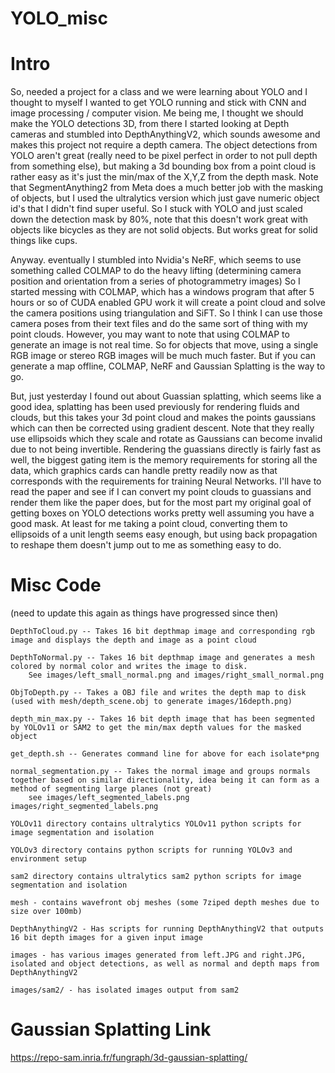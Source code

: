 # YOLO_misc

# Intro

So, needed a project for a class and we were learning about YOLO and I thought to myself I wanted to get YOLO running and stick with CNN and image processing / computer vision. Me being me, I thought we should make the YOLO detections 3D, from there I started looking at Depth cameras and stumbled into DepthAnythingV2, which sounds awesome and makes this project not require a depth camera. The object detections from YOLO aren't great (really need to be pixel perfect in order to not pull depth from something else), but making a 3d bounding box from a point cloud is rather easy as it's just the min/max of the X,Y,Z from the depth mask. Note that SegmentAnything2 from Meta does a much better job with the masking of objects, but I used the ultralytics version which just gave numeric object id's that I didn't find super useful. So I stuck with YOLO and just scaled down the detection mask by 80%, note that this doesn't work great with objects like bicycles as they are not solid objects. But works great for solid things like cups.

Anyway. eventually I stumbled into Nvidia's NeRF, which seems to use something called COLMAP to do the heavy lifting (determining camera position and orientation from a series of photogrammetry images) So I started messing with COLMAP, which has a windows program that after 5 hours or so of CUDA enabled GPU work it will create a point cloud and solve the camera positions using triangulation and SiFT. So I think I can use those camera poses from their text files and do the same sort of thing with my point clouds. However, you may want to note that using COLMAP to generate an image is not real time. So for objects that move, using a single RGB image or stereo RGB images will be much much faster. But if you can generate a map offline, COLMAP, NeRF and Gaussian Splatting is the way to go.

But, just yesterday I found out about Guassian splatting, which seems like a good idea, splatting has been used previously for rendering fluids and clouds, but this takes your 3d point cloud and makes the points gaussians which can then be corrected using gradient descent. Note that they really use ellipsoids which they scale and rotate as Gaussians can become invalid due to not being invertible. Rendering the guassians directly is fairly fast as well, the biggest gating item is the memory requirements for storing all the data, which graphics cards can handle pretty readily now as that corresponds with the requirements for training Neural Networks. I'll have to read the paper and see if I can convert my point clouds to guassians and render them like the paper does, but for the most part my original goal of getting boxes on YOLO detections works pretty well assuming you have a good mask. At least for me taking a point cloud, converting them to ellipsoids of a unit length seems easy enough, but using back propagation to reshape them doesn't jump out to me as something easy to do.


# Misc Code
(need to update this again as things have progressed since then)

	DepthToCloud.py -- Takes 16 bit depthmap image and corresponding rgb image and displays the depth and image as a point cloud

	DepthToNormal.py -- Takes 16 bit depthmap image and generates a mesh colored by normal color and writes the image to disk.
		See images/left_small_normal.png and images/right_small_normal.png

	ObjToDepth.py -- Takes a OBJ file and writes the depth map to disk (used with mesh/depth_scene.obj to generate images/16depth.png)

	depth_min_max.py -- Takes 16 bit depth image that has been segmented by YOLOv11 or SAM2 to get the min/max depth values for the masked object

	get_depth.sh -- Generates command line for above for each isolate*png

	normal_segmentation.py -- Takes the normal image and groups normals together based on similar directionality, idea being it can form as a method of segmenting large planes (not great)
		see images/left_segmented_labels.png images/right_segmented_labels.png

	YOLOv11 directory contains ultralytics YOLOv11 python scripts for image segmentation and isolation

	YOLOv3 directory contains python scripts for running YOLOv3 and environment setup

	sam2 directory contains ultralytics sam2 python scripts for image segmentation and isolation

	mesh - contains wavefront obj meshes (some 7ziped depth meshes due to size over 100mb)

	DepthAnythingV2 - Has scripts for running DepthAnythingV2 that outputs 16 bit depth images for a given input image

	images - has various images generated from left.JPG and right.JPG, isolated and object detections, as well as normal and depth maps from DepthAnythingV2

	images/sam2/ - has isolated images output from sam2

# Gaussian Splatting Link

https://repo-sam.inria.fr/fungraph/3d-gaussian-splatting/

